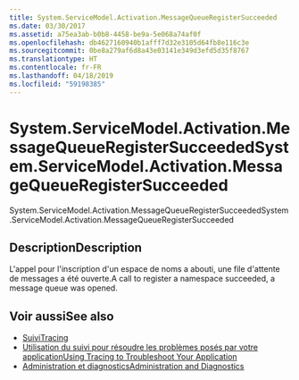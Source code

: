 ```yaml
---
title: System.ServiceModel.Activation.MessageQueueRegisterSucceeded
ms.date: 03/30/2017
ms.assetid: a75ea3ab-b0b8-4458-be9a-5e068a74af0f
ms.openlocfilehash: db4627160940b1afff7d32e3105d64fb8e116c3e
ms.sourcegitcommit: 0be8a279af6d8a43e03141e349d3efd5d35f8767
ms.translationtype: HT
ms.contentlocale: fr-FR
ms.lasthandoff: 04/18/2019
ms.locfileid: "59198385"
---
```

# <a name="systemservicemodelactivationmessagequeueregistersucceeded"></a><span data-ttu-id="ecb8a-102">System.ServiceModel.Activation.MessageQueueRegisterSucceeded</span><span class="sxs-lookup"><span data-stu-id="ecb8a-102">System.ServiceModel.Activation.MessageQueueRegisterSucceeded</span></span>
<span data-ttu-id="ecb8a-103">System.ServiceModel.Activation.MessageQueueRegisterSucceeded</span><span class="sxs-lookup"><span data-stu-id="ecb8a-103">System.ServiceModel.Activation.MessageQueueRegisterSucceeded</span></span>  
  
## <a name="description"></a><span data-ttu-id="ecb8a-104">Description</span><span class="sxs-lookup"><span data-stu-id="ecb8a-104">Description</span></span>  
 <span data-ttu-id="ecb8a-105">L'appel pour l'inscription d'un espace de noms a abouti, une file d'attente de messages a été ouverte.</span><span class="sxs-lookup"><span data-stu-id="ecb8a-105">A call to register a namespace succeeded, a message queue was opened.</span></span>  
  
## <a name="see-also"></a><span data-ttu-id="ecb8a-106">Voir aussi</span><span class="sxs-lookup"><span data-stu-id="ecb8a-106">See also</span></span>

- [<span data-ttu-id="ecb8a-107">Suivi</span><span class="sxs-lookup"><span data-stu-id="ecb8a-107">Tracing</span></span>](../../../../../docs/framework/wcf/diagnostics/tracing/index.md)
- [<span data-ttu-id="ecb8a-108">Utilisation du suivi pour résoudre les problèmes posés par votre application</span><span class="sxs-lookup"><span data-stu-id="ecb8a-108">Using Tracing to Troubleshoot Your Application</span></span>](../../../../../docs/framework/wcf/diagnostics/tracing/using-tracing-to-troubleshoot-your-application.md)
- [<span data-ttu-id="ecb8a-109">Administration et diagnostics</span><span class="sxs-lookup"><span data-stu-id="ecb8a-109">Administration and Diagnostics</span></span>](../../../../../docs/framework/wcf/diagnostics/index.md)
